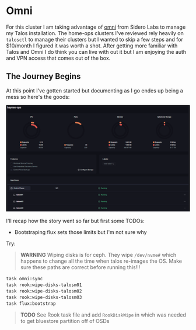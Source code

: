 # Omni

For this cluster I am taking advantage of [omni](https://omni.siderolabs.com/) from Sidero Labs to manage my Talos installation. The home-ops clusters I've reviewed rely heavily on `talosctl` to manage their clusters but I wanted to skip a few steps and for $10/month I figured it was worth a shot. After getting more familiar with Talos and Omni I do think you can live with out it but I am enjoying the auth and VPN access that comes out of the box.

## The Journey Begins

At this point I've gotten started but documenting as I go endes up being a mess so here's the goods:

![initial-omni-dash](docs/images/cluster/initial-omni-dash.png)

I'll recap how the story went so far but first some TODOs:

- Bootstraping flux sets those limits but I'm not sure why

Try:

> **WARNING** Wiping disks is for ceph. They wipe `/dev/nvme#` which happens to change all the time when talos re-images the OS. Make sure these paths are correct before running this!!!

```bash
task omni:sync
task rook:wipe-disks-talosm01
task rook:wipe-disks-talosm02
task rook:wipe-disks-talosm03
task flux:bootstrap
```
> **TODO** See Rook task file and add `RookDiskWipe` in which was needed to get bluestore partition off of OSDs